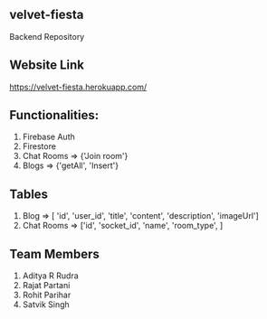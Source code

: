 ## velvet-fiesta
Backend Repository

## Website Link
https://velvet-fiesta.herokuapp.com/

## Functionalities: 

1. Firebase Auth
2. Firestore
3. Chat Rooms => {'Join room'}
4. Blogs => {'getAll', 'Insert'}


## Tables

1. Blog => [ 'id', 'user_id', 'title', 'content', 'description', 'imageUrl']
2. Chat Rooms => ['id', 'socket_id', 'name', 'room_type', ]

## Team Members

1. Aditya R Rudra
2. Rajat Partani
3. Rohit Parihar
4. Satvik Singh
